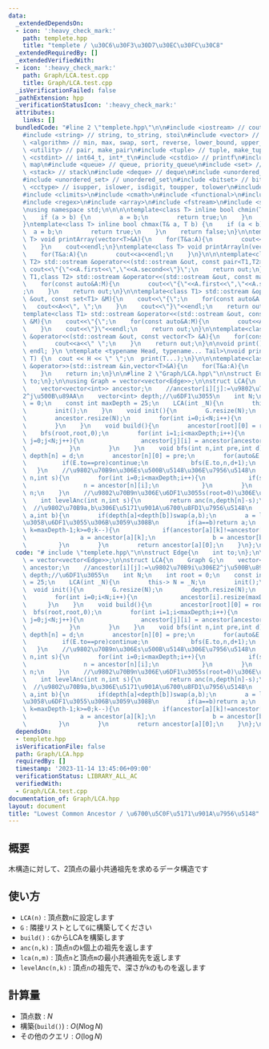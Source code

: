 ```yaml
---
data:
  _extendedDependsOn:
  - icon: ':heavy_check_mark:'
    path: templete.hpp
    title: "templete / \u30C6\u30F3\u30D7\u30EC\u30FC\u30C8"
  _extendedRequiredBy: []
  _extendedVerifiedWith:
  - icon: ':heavy_check_mark:'
    path: Graph/LCA.test.cpp
    title: Graph/LCA.test.cpp
  _isVerificationFailed: false
  _pathExtension: hpp
  _verificationStatusIcon: ':heavy_check_mark:'
  attributes:
    links: []
  bundledCode: "#line 2 \"templete.hpp\"\n\n#include <iostream> // cout, endl, cin\n\
    #include <string> // string, to_string, stoi\n#include <vector> // vector\n#include\
    \ <algorithm> // min, max, swap, sort, reverse, lower_bound, upper_bound\n#include\
    \ <utility> // pair, make_pair\n#include <tuple> // tuple, make_tuple\n#include\
    \ <cstdint> // int64_t, int*_t\n#include <cstdio> // printf\n#include <map> //\
    \ map\n#include <queue> // queue, priority_queue\n#include <set> // set\n#include\
    \ <stack> // stack\n#include <deque> // deque\n#include <unordered_map> // unordered_map\n\
    #include <unordered_set> // unordered_set\n#include <bitset> // bitset\n#include\
    \ <cctype> // isupper, islower, isdigit, toupper, tolower\n#include <iomanip>\n\
    #include <climits>\n#include <cmath>\n#include <functional>\n#include <numeric>\n\
    #include <regex>\n#include <array>\n#include <fstream>\n#include <sstream>\n\n\
    \nusing namespace std;\n\n\n\ntemplate<class T> inline bool chmin(T& a, T b) {\n\
    \    if (a > b) {\n        a = b;\n        return true;\n    }\n    return false;\n\
    }\ntemplate<class T> inline bool chmax(T& a, T b) {\n    if (a < b) {\n      \
    \  a = b;\n        return true;\n    }\n    return false;\n}\n\ntemplate<class\
    \ T> void printArray(vector<T>&A){\n    for(T&a:A){\n        cout<<a<<\" \";\n\
    \    }\n    cout<<endl;\n}\ntemplate<class T> void printArrayln(vector<T>&A){\n\
    \    for(T&a:A){\n        cout<<a<<endl;\n    }\n}\n\n\ntemplate<class T1,class\
    \ T2> std::ostream &operator<<(std::ostream &out, const pair<T1,T2> &A){\n   \
    \ cout<<\"{\"<<A.first<<\",\"<<A.second<<\"}\";\n    return out;\n}\n\ntemplate<class\
    \ T1,class T2> std::ostream &operator<<(std::ostream &out, const map<T1,T2> &M){\n\
    \    for(const auto&A:M){\n        cout<<\"{\"<<A.first<<\",\"<<A.second<<\"}\"\
    ;\n    }\n    return out;\n}\n\ntemplate<class T1> std::ostream &operator<<(std::ostream\
    \ &out, const set<T1> &M){\n    cout<<\"{\";\n    for(const auto&A:M){\n     \
    \   cout<<A<<\", \";\n    }\n    cout<<\"}\"<<endl;\n    return out;\n}\n\n\n\
    template<class T1> std::ostream &operator<<(std::ostream &out, const multiset<T1>\
    \ &M){\n    cout<<\"{\";\n    for(const auto&A:M){\n        cout<<A<<\", \";\n\
    \    }\n    cout<<\"}\"<<endl;\n    return out;\n}\n\ntemplate<class T> std::ostream\
    \ &operator<<(std::ostream &out, const vector<T> &A){\n    for(const T &a:A){\n\
    \        cout<<a<<\" \";\n    }\n    return out;\n}\n\nvoid print() { cout <<\
    \ endl; }\n \ntemplate <typename Head, typename... Tail>\nvoid print(Head H, Tail...\
    \ T) {\n  cout << H << \" \";\n  print(T...);\n}\n\n\ntemplate<class T> std::istream\
    \ &operator>>(std::istream &in,vector<T>&A){\n    for(T&a:A){\n        std::cin>>a;\n\
    \    }\n    return in;\n}\n\n#line 2 \"Graph/LCA.hpp\"\n\nstruct Edge{\n    int\
    \ to;\n};\n\nusing Graph = vector<vector<Edge>>;\n\nstruct LCA{\n    Graph G;\n\
    \    vector<vector<int>> ancestor;\n    //ancestor[i][j]:=\u9802\u70B9i\u306E\
    2^j\u500B\u89AA\n    vector<int> depth;//\u6DF1\u3055\n    int N;\n    int root\
    \ = 0;\n    const int maxDepth = 25;\n    LCA(int _N){\n        this-> N = _N;\n\
    \        init();\n    }\n    void init(){\n        G.resize(N);\n        depth.resize(N);\n\
    \        ancestor.resize(N);\n        for(int i=0;i<N;i++){\n            ancestor[i].resize(maxDepth);\n\
    \        }\n    }\n    void build(){\n        ancestor[root][0] = root;\n    \
    \    bfs(root,root,0);\n        for(int i=1;i<maxDepth;i++){\n            for(int\
    \ j=0;j<N;j++){\n                ancestor[j][i] = ancestor[ancestor[j][i-1]][i-1];\n\
    \            }\n        }\n    }\n    void bfs(int n,int pre,int d){\n       \
    \ depth[n] = d;\n        ancestor[n][0] = pre;\n        for(auto&E:G[n]){\n  \
    \          if(E.to==pre)continue;\n            bfs(E.to,n,d+1);\n        }\n \
    \   }\n    //\u9802\u70B9n\u306Es\u500B\u5148\u306E\u7956\u5148\n    int anc(int\
    \ n,int s){\n        for(int i=0;i<maxDepth;i++){\n            if(s&(1<<i)){\n\
    \                n = ancestor[n][i];\n            }\n        }\n        return\
    \ n;\n    }\n    //\u9802\u70B9n\u306E\u6DF1\u3055s(root=0)\u306E\u7956\u5148\n\
    \    int levelAnc(int n,int s){\n        return anc(n,depth[n]-s);\n    }\n  \
    \  //\u9802\u70B9a,b\u306E\u5171\u901A\u6700\u8FD1\u7956\u5148\n    int lca(int\
    \ a,int b){\n        if(depth[a]<depth[b])swap(a,b);\n        a = levelAnc(a,depth[b]);//\u540C\
    \u3058\u6DF1\u3055\u306B\u3059\u308B\n        if(a==b)return a;\n        for(int\
    \ k=maxDepth-1;k>=0;k--){\n            if(ancestor[a][k]!=ancestor[b][k]){\n \
    \               a = ancestor[a][k];\n                b = ancestor[b][k];\n   \
    \         }\n        }\n        return ancestor[a][0];\n    }\n};\n"
  code: "# include \"templete.hpp\"\n\nstruct Edge{\n    int to;\n};\n\nusing Graph\
    \ = vector<vector<Edge>>;\n\nstruct LCA{\n    Graph G;\n    vector<vector<int>>\
    \ ancestor;\n    //ancestor[i][j]:=\u9802\u70B9i\u306E2^j\u500B\u89AA\n    vector<int>\
    \ depth;//\u6DF1\u3055\n    int N;\n    int root = 0;\n    const int maxDepth\
    \ = 25;\n    LCA(int _N){\n        this-> N = _N;\n        init();\n    }\n  \
    \  void init(){\n        G.resize(N);\n        depth.resize(N);\n        ancestor.resize(N);\n\
    \        for(int i=0;i<N;i++){\n            ancestor[i].resize(maxDepth);\n  \
    \      }\n    }\n    void build(){\n        ancestor[root][0] = root;\n      \
    \  bfs(root,root,0);\n        for(int i=1;i<maxDepth;i++){\n            for(int\
    \ j=0;j<N;j++){\n                ancestor[j][i] = ancestor[ancestor[j][i-1]][i-1];\n\
    \            }\n        }\n    }\n    void bfs(int n,int pre,int d){\n       \
    \ depth[n] = d;\n        ancestor[n][0] = pre;\n        for(auto&E:G[n]){\n  \
    \          if(E.to==pre)continue;\n            bfs(E.to,n,d+1);\n        }\n \
    \   }\n    //\u9802\u70B9n\u306Es\u500B\u5148\u306E\u7956\u5148\n    int anc(int\
    \ n,int s){\n        for(int i=0;i<maxDepth;i++){\n            if(s&(1<<i)){\n\
    \                n = ancestor[n][i];\n            }\n        }\n        return\
    \ n;\n    }\n    //\u9802\u70B9n\u306E\u6DF1\u3055s(root=0)\u306E\u7956\u5148\n\
    \    int levelAnc(int n,int s){\n        return anc(n,depth[n]-s);\n    }\n  \
    \  //\u9802\u70B9a,b\u306E\u5171\u901A\u6700\u8FD1\u7956\u5148\n    int lca(int\
    \ a,int b){\n        if(depth[a]<depth[b])swap(a,b);\n        a = levelAnc(a,depth[b]);//\u540C\
    \u3058\u6DF1\u3055\u306B\u3059\u308B\n        if(a==b)return a;\n        for(int\
    \ k=maxDepth-1;k>=0;k--){\n            if(ancestor[a][k]!=ancestor[b][k]){\n \
    \               a = ancestor[a][k];\n                b = ancestor[b][k];\n   \
    \         }\n        }\n        return ancestor[a][0];\n    }\n};\n"
  dependsOn:
  - templete.hpp
  isVerificationFile: false
  path: Graph/LCA.hpp
  requiredBy: []
  timestamp: '2023-11-14 13:45:06+09:00'
  verificationStatus: LIBRARY_ALL_AC
  verifiedWith:
  - Graph/LCA.test.cpp
documentation_of: Graph/LCA.hpp
layout: document
title: "Lowest Common Ancestor / \u6700\u5C0F\u5171\u901A\u7956\u5148"
---
```


## 概要
木構造に対して、2頂点の最小共通祖先を求めるデータ構造です

## 使い方
- `LCA(n)` : 頂点数`n`に設定します
- `G` : 隣接リストとして`G`に構築してください
- `build()` : `G`からLCAを構築します
- `anc(n,k)` : 頂点`n`の`k`個上の祖先を返します
- `lca(n,m)` : 頂点`n`と頂点`m`の最小共通祖先を返します
- `levelAnc(n,k)` : 頂点`n`の祖先で、深さが`k`のものを返します

## 計算量
- 頂点数 : $N$
- 構築(`build()`) : $O(N\log N)$
- その他のクエリ : $O(\log N)$
